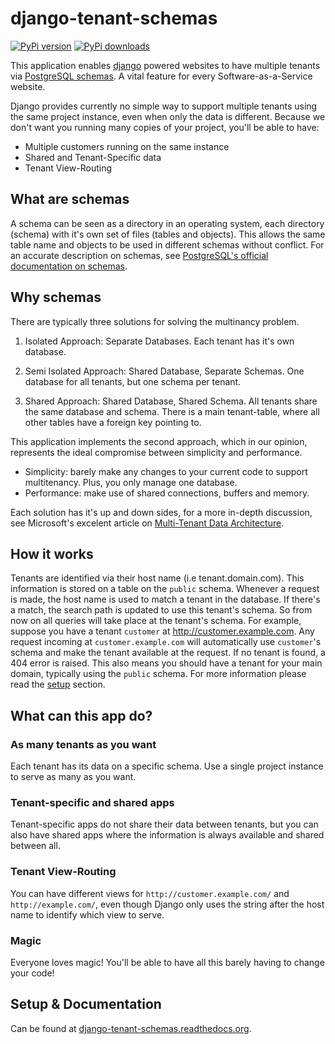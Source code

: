 django-tenant-schemas
===============
[![PyPi version](https://pypip.in/v/django-tenant-schemas/badge.png)](https://crate.io/packages/django-tenant-schemas/)
[![PyPi downloads](https://pypip.in/d/django-tenant-schemas/badge.png)](https://crate.io/packages/django-tenant-schemas/)

This application enables [django](https://www.djangoproject.com/) powered websites to have multiple tenants via [PostgreSQL schemas](http://www.postgresql.org/docs/9.1/static/ddl-schemas.html). A vital feature for every Software-as-a-Service website.

Django provides currently no simple way to support multiple tenants using the same project instance, even when only the data is different. Because we don't want you running many copies of your project, you'll be able to have:

* Multiple customers running on the same instance
* Shared and Tenant-Specific data
* Tenant View-Routing

What are schemas
----------------
A schema can be seen as a directory in an operating system, each directory (schema) with it's own set of files (tables and objects). This allows the same table name and objects to be used in different schemas without conflict. For an accurate description on schemas, see [PostgreSQL's official documentation on schemas](http://www.postgresql.org/docs/9.1/static/ddl-schemas.html).

Why schemas
-----------
There are typically three solutions for solving the multinancy problem. 

1. Isolated Approach: Separate Databases. Each tenant has it's own database.

2. Semi Isolated Approach: Shared Database, Separate Schemas. One database for all tenants, but one schema per tenant.

3. Shared Approach: Shared Database, Shared Schema. All tenants share the same database and schema. There is a main tenant-table, where all other tables have a foreign key pointing to.

This application implements the second approach, which in our opinion, represents the ideal compromise between simplicity and performance.

* Simplicity: barely make any changes to your current code to support multitenancy. Plus, you only manage one database.
* Performance: make use of shared connections, buffers and memory.

Each solution has it's up and down sides, for a more in-depth discussion, see Microsoft's excelent article on [Multi-Tenant Data Architecture](http://msdn.microsoft.com/en-us/library/aa479086.aspx).

How it works
------------
Tenants are identified via their host name (i.e tenant.domain.com). This information is stored on a table on the `public` schema. Whenever a request is made, the host name is used to match a tenant in the database. If there's a match, the search path is updated to use this tenant's schema. So from now on all queries will take place at the tenant's schema. For example, suppose you have a tenant `customer` at http://customer.example.com. Any request incoming at `customer.example.com` will automatically use `customer`'s schema and make the tenant available at the request. If no tenant is found, a 404 error is raised. This also means you should have a tenant for your main domain, typically using the `public` schema. For more information please read the [setup](https://django-tenant-schemas.readthedocs.org/en/latest/install.html) section.

What can this app do?
---------------------------------------
### As many tenants as you want ###
Each tenant has its data on a specific schema. Use a single project instance to serve as many as you want.

### Tenant-specific and shared apps ###
Tenant-specific apps do not share their data between tenants, but you can also have shared apps where the information is always available and shared between all.

### Tenant View-Routing ###
You can have different views for `http://customer.example.com/` and `http://example.com/`, even though Django only uses the string after the host name to identify which view to serve.

### Magic ###
Everyone loves magic! You'll be able to have all this barely having to change your code!

Setup & Documentation
-------------
Can be found at [django-tenant-schemas.readthedocs.org](https://django-tenant-schemas.readthedocs.org/en/latest/).
